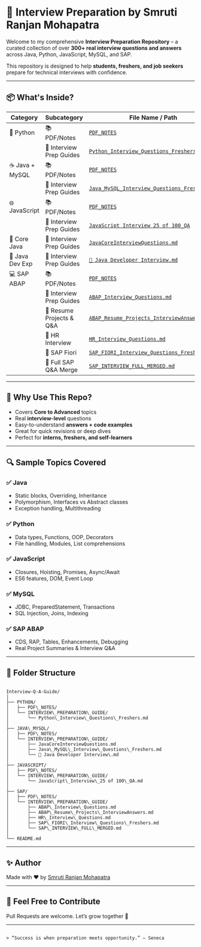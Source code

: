 # 🚀 Interview Preparation by Smruti Ranjan Mohapatra

Welcome to my comprehensive **Interview Preparation Repository** – a curated collection of over **300+ real interview questions and answers** across Java, Python, JavaScript, MySQL, and SAP.

This repository is designed to help **students, freshers, and job seekers** prepare for technical interviews with confidence.

---

## 📦 What's Inside?

| Category         | Subcategory                     | File Name / Path                                                                 |
|------------------|----------------------------------|----------------------------------------------------------------------------------|
| 🐍 Python         | 📚 PDF/Notes                     | [`PDF_NOTES`](PYTHON/PDF_NOTES/)                                                |
|                  | 🧠 Interview Prep Guides         | [`Python_Interview_Questions_Freshers.md`](PYTHON/INTERVIEW_PREPARATION_GUIDE/Python_Interview_Questions_Freshers.md) |
| ☕ Java + MySQL   | 📚 PDF/Notes                     | [`PDF_NOTES`](JAVA_MYSQL/PDF_NOTES/)                                            |
|                  | 🧠 Interview Prep Guides         | [`Java_MySQL_Interview_Questions_Freshers.md`](JAVA_MYSQL/INTERVIEW_PREPARATION_GUIDE/Java_MySQL_Interview_Questions_Freshers.md) |
| 🌐 JavaScript     | 📚 PDF/Notes                     | [`PDF_NOTES`](JAVASCRIPT/PDF_NOTES/)                                            |
|                  | 🧠 Interview Prep Guides         | [`JavaScript Interview 25 of 100_QA`](JAVASCRIPT/INTERVIEW_PREPARATION_GUIDE/JavaScript_Interview_25%20of%20100_QA.md) |
| 🧠 Core Java      | 🧠 Interview Prep Guides         | [`JavaCoreInterviewQuestions.md`](JAVA_MYSQL/INTERVIEW_PREPARATION_GUIDE/JavaCoreInterviewQuestions.md) |
| 📌 Java Dev Exp   | 🧠 Interview Prep Guides         | [`📌 Java Developer Interview.md`](JAVA_MYSQL/INTERVIEW_PREPARATION_GUIDE/📌%20Java%20Developer%20Interview.md) |
| 💻 SAP ABAP       | 📚 PDF/Notes                     | [`PDF_NOTES`](SAP/PDF_NOTES/)                                                   |
|                  | 🧠 Interview Prep Guides         | [`ABAP_Interview_Questions.md`](SAP/INTERVIEW_PREPARATION_GUIDE/ABAP_Interview_Questions.md)  |
|                  | 🧠 Resume Projects & Q&A         | [`ABAP_Resume_Projects_InterviewAnswers.md`](SAP/INTERVIEW_PREPARATION_GUIDE/ABAP_Resume_Projects_InterviewAnswers.md) |
|                  | 🤝 HR Interview                  | [`HR_Interview_Questions.md`](SAP/INTERVIEW_PREPARATION_GUIDE/HR_Interview_Questions.md) |
|                  | 🌟 SAP Fiori                     | [`SAP_FIORI_Interview_Questions_Freshers.md`](SAP/INTERVIEW_PREPARATION_GUIDE/SAP_FIORI_Interview_Questions_Freshers.md) |
|                  | 🧩 Full SAP Q&A Merge            | [`SAP_INTERVIEW_FULL_MERGED.md`](SAP/INTERVIEW_PREPARATION_GUIDE/SAP_INTERVIEW_FULL_MERGED.md) |

---

## 🎯 Why Use This Repo?

- Covers **Core to Advanced** topics  
- Real **interview-level** questions  
- Easy-to-understand **answers + code examples**  
- Great for quick revisions or deep dives  
- Perfect for **interns, freshers, and self-learners**

---

## 🔍 Sample Topics Covered

### ✅ Java
- Static blocks, Overriding, Inheritance  
- Polymorphism, Interfaces vs Abstract classes  
- Exception handling, Multithreading

### ✅ Python
- Data types, Functions, OOP, Decorators  
- File handling, Modules, List comprehensions

### ✅ JavaScript
- Closures, Hoisting, Promises, Async/Await  
- ES6 features, DOM, Event Loop

### ✅ MySQL
- JDBC, PreparedStatement, Transactions  
- SQL Injection, Joins, Indexing

### ✅ SAP ABAP
- CDS, RAP, Tables, Enhancements, Debugging  
- Real Project Summaries & Interview Q&A

---

## 📂 Folder Structure

```

Interview-Q-A-Guide/
│
├── PYTHON/
│   ├── PDF\_NOTES/
│   └── INTERVIEW\_PREPARATION\_GUIDE/
│       └── Python\_Interview\_Questions\_Freshers.md
│
├── JAVA\_MYSQL/
│   ├── PDF\_NOTES/
│   └── INTERVIEW\_PREPARATION\_GUIDE/
│       ├── JavaCoreInterviewQuestions.md
│       ├── Java\_MySQL\_Interview\_Questions\_Freshers.md
│       └── 📌 Java Developer Interview\.md
│
├── JAVASCRIPT/
│   ├── PDF\_NOTES/
│   └── INTERVIEW\_PREPARATION\_GUIDE/
│       └── JavaScript\_Interview\_25 of 100\_QA.md
│
├── SAP/
│   ├── PDF\_NOTES/
│   └── INTERVIEW\_PREPARATION\_GUIDE/
│       ├── ABAP\_Interview\_Questions.md
│       ├── ABAP\_Resume\_Projects\_InterviewAnswers.md
│       ├── HR\_Interview\_Questions.md
│       ├── SAP\_FIORI\_Interview\_Questions\_Freshers.md
│       └── SAP\_INTERVIEW\_FULL\_MERGED.md
│
└── README.md

```

---

## ✨ Author

Made with ❤️ by [Smruti Ranjan Mohapatra](https://github.com/smrutiranjan003)

---

## 📢 Feel Free to Contribute

Pull Requests are welcome. Let’s grow together 🚀

---

```

> “Success is when preparation meets opportunity.” – Seneca

```
